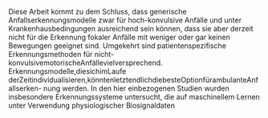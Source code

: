Diese Arbeit kommt zu dem Schluss, dass generische Anfallserkennungsmodelle zwar
für hoch-konvulsive Anfälle und unter Krankenhausbedingungen ausreichend sein können,
dass sie aber derzeit nicht für die Erkennung fokaler Anfälle mit weniger oder gar keinen
Bewegungen geeignet sind. Umgekehrt sind patientenspezifische Erkennungsmethoden für
nicht-konvulsivemotorischeAnfällevielversprechend. Erkennungsmodelle,diesichimLaufe
derZeitindividualisieren,könntenletztendlichdiebesteOptionfürambulanteAnfallserken-
nung werden. In den hier einbezogenen Studien wurden insbesondere Erkennungssysteme
untersucht, die auf maschinellem Lernen unter Verwendung physiologischer Biosignaldaten